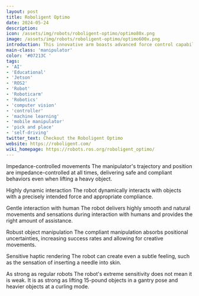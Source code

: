 ```yaml
---
layout: post
title: Roboligent Optimo
date: 2024-05-24
description:
icon: /assets/img/robots/roboligent-optimo/optimo80x.png
image: /assets/img/robots/roboligent-optimo/optimo600x.png
introduction: This innovative arm boasts advanced force control capabilities, revolutionizing research in AI/ML-based manipulation, teleoperation, and imitation learning. Imagine robots delicately assembling objects, precisely operating tools remotely, or mimicking human movements with unprecedented accuracy.
main-class: 'manipulator'
color: '#07213C '
tags:
- 'AI'
- 'Educational'
- 'Jetson'
- 'ROS2'
- 'Robot'
- 'Roboticarm'
- 'Robotics'
- 'computer vision'
- 'controller'
- 'machine learning'
- 'mobile manipulator'
- 'pick and place'
- 'self-driving'
twitter_text: Checkout the Roboligent Optimo
website: https://roboligent.com/
wiki_homepage: https://robots.ros.org/roboligent_optimo/
---
```


Impedance-controlled movements
The manipulator's trajectory and position are impedance-controlled at all times, delivering safe and compliant behaviors even when lifting a heavy object.

Highly dynamic interaction
The robot dynamically interacts with objects with a precisely intended force and appropriate compliance.

Gentle interaction with human​
The robot delivers highly smooth and natural movements and sensations during interaction with humans and provides the right amount of assistance.

Robust object manipulation​
The compliant manipulation absorbs positional uncertainties, increasing success rates and allowing for creative movements.

Sensitive haptic rendering
The robot can create even a subtle feeling, such as the sensation of inserting a needle into skin.

As strong as regular robots
The robot's extreme sensitivity does not mean it is weak. It is as strong as lifting 15-pound objects in a gantry pose and heavier objects at a curling mode.
